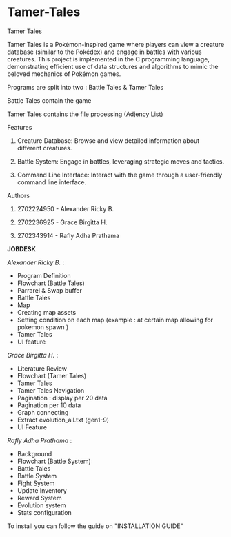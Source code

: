 # Tamer-Tales

Tamer Tales

Tamer Tales is a Pokémon-inspired game where players can view a creature database (similar to the Pokédex) and engage in battles with various creatures. 
This project is implemented in the C programming language, demonstrating efficient use of data structures and algorithms to mimic the beloved mechanics of Pokémon games.

Programs are split into two :
Battle Tales & Tamer Tales

Battle Tales contain the game

Tamer Tales contains the file processing (Adjency List)

Features

1. Creature Database: Browse and view detailed information about different creatures.

2. Battle System: Engage in battles, leveraging strategic moves and tactics.

3.  Command Line Interface: Interact with the game through a user-friendly command line interface.

   

Authors

1.  2702224950 - Alexander Ricky B. 

2.  2702236925 - Grace Birgitta H. 

3.  2702343914 - Rafly Adha Prathama

**JOBDESK**

*Alexander Ricky B.* :
- Program Definition
- Flowchart (Battle Tales)
- Parrarel & Swap buffer
- Battle Tales
- Map
- Creating map assets
- Setting condition on each map (example : at certain map allowing for pokemon spawn )
- Tamer Tales 
- UI feature

*Grace Birgitta H.* : 
- Literature Review
- Flowchart (Tamer Tales)
- Tamer Tales 
- Tamer Tales Navigation
- Pagination : display per 20 data
- Pagination per 10 data
- Graph connecting
- Extract evolution_all.txt (gen1-9)
- UI Feature

*Rafly Adha Prathama* :
- Background
- Flowchart (Battle System)
- Battle Tales 
- Battle System
- Fight System
- Update Inventory
- Reward System
- Evolution system
- Stats configuration

To install you can follow the guide on "INSTALLATION GUIDE"
